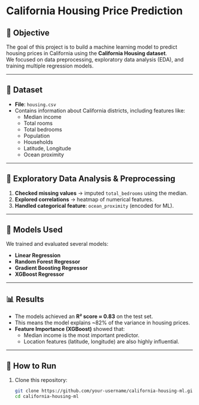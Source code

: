 # California Housing Price Prediction

## 📌 Objective
The goal of this project is to build a machine learning model to predict housing prices in California using the **California Housing dataset**.  
We focused on data preprocessing, exploratory data analysis (EDA), and training multiple regression models.

---

## 📂 Dataset
- **File**: `housing.csv`  
- Contains information about California districts, including features like:
  - Median income
  - Total rooms
  - Total bedrooms
  - Population
  - Households
  - Latitude, Longitude
  - Ocean proximity

---

## 🔎 Exploratory Data Analysis & Preprocessing
1. **Checked missing values** → imputed `total_bedrooms` using the median.  
2. **Explored correlations** → heatmap of numerical features.  
3. **Handled categorical feature**: `ocean_proximity` (encoded for ML).  
---

## 🤖 Models Used
We trained and evaluated several models:
- **Linear Regression**
- **Random Forest Regressor**
- **Gradient Boosting Regressor**
- **XGBoost Regressor**

---

## 📊 Results
- The models achieved an **R² score ≈ 0.83** on the test set.  
- This means the model explains ~82% of the variance in housing prices.  
- **Feature Importance (XGBoost)** showed that:
  - Median income is the most important predictor.
  - Location features (latitude, longitude) are also highly influential.

---

## 🚀 How to Run
1. Clone this repository:  
   ```bash
   git clone https://github.com/your-username/california-housing-ml.git
   cd california-housing-ml
